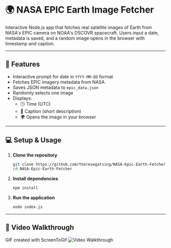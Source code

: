 # 🌍 NASA EPIC Earth Image Fetcher

Interactive Node.js app that fetches real satellite images of Earth from NASA's EPIC camera on NOAA's DSCOVR spacecraft. Users input a date, metadata is saved, and a random image opens in the browser with timestamp and caption.

---

## 🚀 Features

- Interactive prompt for date in `YYYY-MM-DD` format  
- Fetches EPIC imagery metadata from NASA  
- Saves JSON metadata to `epic_data.json`  
- Randomly selects one image  
- Displays:
  - 🕒 Time (UTC)
  - 📝 Caption (short description)
  - 🌍 Opens the image in your browser

---

## 💻 Setup & Usage

1. **Clone the repository**  
   ```bash
   git clone https://github.com/theresegatsing/NASA-Epic-Earth-Fetcher.git
   cd NASA-Epic-Earth-Fetcher
   
2. **Install dependencies**
   ```bash
   npm install
   
3. **Run the application**
   ```bash
   node index.js

---
## 🎥 Video Walkthrough
  GIF created with ScreenToGif
<img src='Walkthrough.gif' title='Video Walkthrough' width='' alt='Video Walkthrough' />
